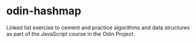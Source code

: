# odin-hashmap
Linked list exercise to cement and practice algorithms and data structures as part of the JavaScript course in the Odin Project.
